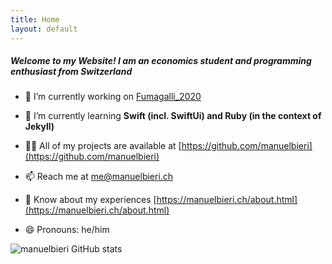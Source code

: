 ```yaml
---
title: Home
layout: default
---
```

<h5 class="home-page-heading">Welcome to my Website! I am an economics student and programming enthusiast from Switzerland</h5>

- 🔭 I’m currently working on [Fumagalli_2020](https://github.com/manuelbieri/Fumagalli_2020)

- 🌱 I’m currently learning **Swift (incl. SwiftUi) and Ruby (in the context of Jekyll)**

- 👨‍💻 All of my projects are available at [https://github.com/manuelbieri](https://github.com/manuelbieri)

- 📫 Reach me at [me@manuelbieri.ch](mailto:me@manuelbieri.ch)

- 📄 Know about my experiences [https://manuelbieri.ch/about.html](https://manuelbieri.ch/about.html)

- 😄 Pronouns: he/him

<img src="https://github-readme-streak-stats.herokuapp.com/?user=manuelbieri" class="github-stats" alt="manuelbieri GitHub stats" />